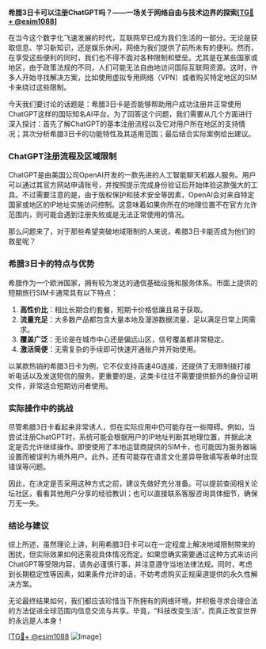 **希腊3日卡可以注册ChatGPT吗？——一场关于网络自由与技术边界的探索[[TG💪+ @esim1088](https://t.me/s/esim1088)]**

在当今这个数字化飞速发展的时代，互联网早已成为我们生活的一部分。无论是获取信息、学习新知识，还是娱乐休闲，网络为我们提供了前所未有的便利。然而，在享受这些便利的同时，我们也不得不面对各种限制和壁垒。尤其是在某些国家或地区，由于政策法规的不同，人们可能无法自由地访问国际互联网资源。这时，许多人开始寻找解决方案，比如使用虚拟专用网络（VPN）或者购买特定地区的SIM卡来绕过这些限制。

今天我们要讨论的话题是：希腊3日卡是否能够帮助用户成功注册并正常使用ChatGPT这样的国际知名AI平台。为了回答这个问题，我们需要从几个方面进行深入探讨：首先了解ChatGPT的基本注册流程以及它对用户所在地区的支持情况；其次分析希腊3日卡的功能特性及其适用范围；最后结合实际案例给出建议。

### ChatGPT注册流程及区域限制

ChatGPT是由美国公司OpenAI开发的一款先进的人工智能聊天机器人服务。用户可以通过其官方网站申请账号，并按照提示完成身份验证后开始体验这款强大的工具。不过需要注意的是，由于版权保护和技术安全等因素，OpenAI会对来自特定国家或地区的IP地址实施访问控制。这意味着如果你所在的地理位置不在官方允许范围内，则可能会遇到注册失败或是无法正常使用的情况。

那么问题来了，对于那些希望突破地域限制的人来说，希腊3日卡能否成为他们的救星呢？

### 希腊3日卡的特点与优势

希腊作为一个欧洲国家，拥有较为发达的通信基础设施和服务体系。市面上提供的短期旅行SIM卡通常具有以下特点：

1. **高性价比**：相比长期合约套餐，短期卡价格低廉且易于获取。
2. **流量充足**：大多数产品都包含大量本地及漫游数据流量，足以满足日常上网需求。
3. **覆盖广泛**：无论是在城市中心还是偏远山区，信号覆盖都非常稳定。
4. **激活简便**：无需复杂的手续即可快速开通账户并开始使用。

以某款热销的希腊3日卡为例，它不仅支持高速4G连接，还提供了无限制拨打接听电话以及发送短信的服务。更重要的是，这类卡往往不需要提供额外的身份证明文件，非常适合短期访问者使用。

### 实际操作中的挑战

尽管希腊3日卡看起来非常诱人，但在实际应用中仍可能存在一些障碍。例如，当尝试注册ChatGPT时，系统可能会根据用户的IP地址判断其地理位置，并据此决定是否允许继续操作。即使使用了本地运营商提供的SIM卡，也可能因为服务器端设置而被误判为境外用户。此外，还有可能存在语言文化差异导致填写表单时出现错误等问题。

因此，在决定是否采用这种方式之前，建议先做好充分准备。可以提前查阅相关论坛社区，看看其他用户分享的经验教训；也可以直接联系客服咨询具体细节，确保万无一失。

### 结论与建议

综上所述，虽然理论上讲，利用希腊3日卡可以在一定程度上解决地域限制带来的困扰，但实际效果如何还需视具体情况而定。如果您确实需要通过这种方式来访问ChatGPT等受限内容，请务必谨慎行事，并注意遵守当地法律法规。同时，考虑到长期稳定性等因素，如果条件允许的话，不妨考虑购买正规渠道提供的永久性解决方案。

无论最终结果如何，我们都应该珍惜当下所拥有的网络环境，并积极寻求合理合法的方法促进全球范围内信息交流与共享。毕竟，“科技改变生活”，而真正改变世界的永远是人本身！

[[TG💪+ @esim1088](https://t.me/s/esim1088) ![Image](https://i.postimg.cc/4NQfJmqS/Snipaste-2025-05-13-00-14-12.png)]
